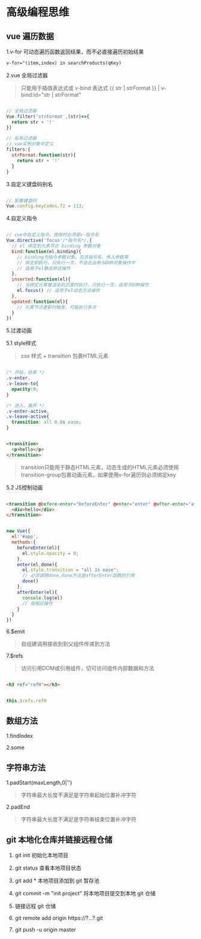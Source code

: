 # 高级编程思维

## vue 遍历数据

1.v-for 可动态遍历函数返回结果，而不必直接遍历初始结果

```html
v-for="(item,index) in searchProducts(qKey)
```

2.vue 全局过滤器

> 只能用于插值表达式或 v-bind 表达式 {{ str | strFormat }} | v-bind:id="str | strFormat"

```javascript

// 全局过滤器
Vue.filter('strFormat',(str)=>{
  return str + '!'
})

// 私有过滤器
// vue实例对象中定义
filters:{
  strFormat:function(str){
    return str + '!'
  }
}

```

3.自定义键盘码别名

```javascript

// 配置键盘码
Vue.config.keyCodes.f2 = 113;

```

4.自定义指令

```javascript

// vue中自定义指令，使用时必须是v-指令名
Vue.directive('focus'/*指令名*/,{
  // el 绑定到元素节点 binding 参数对象
  bind:function(el,binding){
    // binding为指令参数对象，包含指令名、传入参数等
    // 绑定即执行，只执行一次，不适合运用与DOM对象操作中
    // 适用于el静态样式操作
  },
  inserted:function(el){
    // 当绑定元素被渲染到页面时执行，只执行一次，适用于DOM操作
    el.focus() // 适用于el动态方法操作
  },
  updated:function(el){
    // 元素节点更新时触发，可能执行多次
  }
})

```

5.过渡动画

5.1 style样式

> css 样式 + transition 包裹HTML元素

```css

/* 开始、结束 */
.v-enter,
.v-leave-to{
  opacity:0;
}

/* 进入、离开 */
.v-enter-active,
.v-leave-active{
  transition: all 0.8s ease;
}

```

```html

<transition>
  <p>hello</p>
</transition>

```

> transition只能用于静态HTML元素，动态生成的HTML元素必须使用transition-group包裹动画元素，如果使用v-for遍历则必须绑定key

5.2 JS控制动画

```html

<transition @before-enter="beforeEnter" @enter="enter" @after-enter="afterEnter">
  <div>hello</div>
</transition>

```

```javascript

new Vue({
  el:'#app',
  methods:{
    beforeEnter(el){
      el.style.opacity = 0;
    },
    enter(el,done){
      el.style.transition = "all 1s ease";
      // 必须调用done,done方法是afterEnter函数的引用
      done()
    },
    afterEnter(el){
      console.log(el)
      // 做相应操作
    }
  }
})

```

6.$emit

> 自组建调用接收到到父组件传递到方法

7.$refs

> 访问引用DOM或引用组件，切可访问组件内部数据和方法

```html

<h3 ref="refH"></h3>

```

```javascript

this.$refs.refH

```

## 数组方法

1.findIndex

2.some

## 字符串方法

1.padStart(maxLength,0|'')

> 字符串最大长度不满足是字符串起始位置补冲字符

2.padEnd

> 字符串最大长度不满足是字符串结束位置补冲字符

## git 本地化仓库并链接远程仓储

1. git init 初始化本地项目

2. git status 查看本地项目状态

3. git add * 本地项目添加到 git 暂存池

4. git commit -m "init project" 将本地项目提交到本地 git 仓储

5. 链接远程 git 仓储

6. git remote add origin https://?...?.git 

7. git push -u origin master